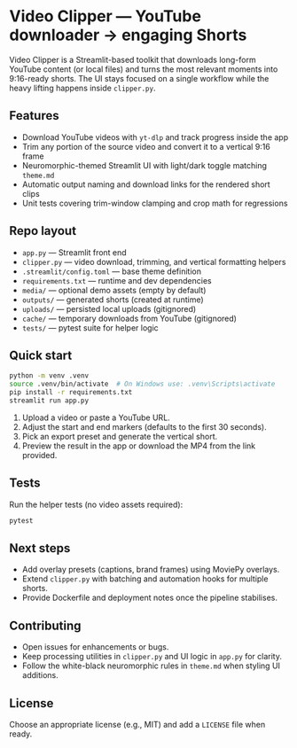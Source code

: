# Video Clipper — YouTube downloader → engaging Shorts

Video Clipper is a Streamlit-based toolkit that downloads long-form YouTube content (or local files) and turns the most relevant moments into 9:16-ready shorts. The UI stays focused on a single workflow while the heavy lifting happens inside `clipper.py`.

## Features
- Download YouTube videos with `yt-dlp` and track progress inside the app
- Trim any portion of the source video and convert it to a vertical 9:16 frame
- Neuromorphic-themed Streamlit UI with light/dark toggle matching `theme.md`
- Automatic output naming and download links for the rendered short clips
- Unit tests covering trim-window clamping and crop math for regressions

## Repo layout
- `app.py` — Streamlit front end
- `clipper.py` — video download, trimming, and vertical formatting helpers
- `.streamlit/config.toml` — base theme definition
- `requirements.txt` — runtime and dev dependencies
- `media/` — optional demo assets (empty by default)
- `outputs/` — generated shorts (created at runtime)
- `uploads/` — persisted local uploads (gitignored)
- `cache/` — temporary downloads from YouTube (gitignored)
- `tests/` — pytest suite for helper logic

## Quick start
```bash
python -m venv .venv
source .venv/bin/activate  # On Windows use: .venv\Scripts\activate
pip install -r requirements.txt
streamlit run app.py
```

1. Upload a video or paste a YouTube URL.
2. Adjust the start and end markers (defaults to the first 30 seconds).
3. Pick an export preset and generate the vertical short.
4. Preview the result in the app or download the MP4 from the link provided.

## Tests
Run the helper tests (no video assets required):
```bash
pytest
```

## Next steps
- Add overlay presets (captions, brand frames) using MoviePy overlays.
- Extend `clipper.py` with batching and automation hooks for multiple shorts.
- Provide Dockerfile and deployment notes once the pipeline stabilises.

## Contributing
- Open issues for enhancements or bugs.
- Keep processing utilities in `clipper.py` and UI logic in `app.py` for clarity.
- Follow the white-black neuromorphic rules in `theme.md` when styling UI additions.

## License
Choose an appropriate license (e.g., MIT) and add a `LICENSE` file when ready.